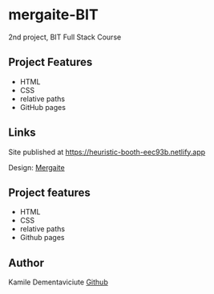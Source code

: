 # mergaite-BIT

2nd project, BIT Full Stack Course

## Project Features

- HTML
- CSS
- relative paths
- GitHub pages

## Links

Site published at https://heuristic-booth-eec93b.netlify.app

Design: [Mergaite](https://cdn.discordapp.com/attachments/648536139677958156/648860692459290634/unknown.png)

## Project features

- HTML
- CSS
- relative paths
- Github pages

## Author

Kamile Dementaviciute [Github](https://github.com/kamidem)
